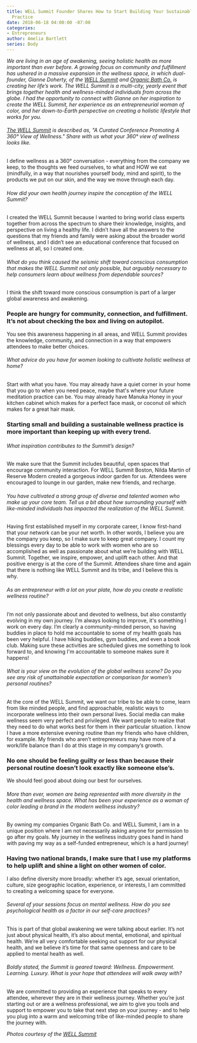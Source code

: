 ```yaml
---
title: WELL Summit Founder Shares How to Start Building Your Sustainable Wellness
  Practice
date: 2018-06-18 04:00:00 -07:00
categories:
- Entrepreneurs
author: Amelia Bartlett
series: Body
---
```


_We are living in an age of awakening, seeing holistic health as more important than ever before. A growing focus on community and fulfillment has ushered in a massive expansion in the wellness space, in which dual-founder, Gianne Doherty, of the [WELL Summit](https://wellsummit.org/) and [Organic Bath Co.](https://www.organicbath.co/) is creating her life’s work. The WELL Summit is a multi-city, yearly event that brings together health and wellness-minded individuals from across the globe. I had the opportunity to connect with Gianne on her inspiration to create the WELL Summit, her experience as an entrepreneurial woman of color, and her down-to-Earth perspective on creating a holistic lifestyle that works for you._

###### [The WELL Summit](https://wellsummit.org/) is described as, "A Curated Conference Promoting A 360° View of Wellness." Share with us what your 360° view of wellness looks like.

I define wellness as a 360° conversation - everything from the company we keep, to the thoughts we feed ourselves, to what and HOW we eat (mindfully, in a way that nourishes yourself body, mind and spirit), to the products we put on our skin, and the way we move through each day.

###### How did your own health journey inspire the conception of the WELL Summit? 

I created the WELL Summit because I wanted to bring world class experts together from across the spectrum to share their knowledge, insights, and perspective on living a healthy life. I didn’t have all the answers to the questions that my friends and family were asking about the broader world of wellness, and I didn’t see an educational conference that focused on wellness at all, so I created one.

###### What do you think caused the seismic shift toward conscious consumption that makes the WELL Summit not only possible, but arguably necessary to help consumers learn about wellness from dependable sources? 

I think the shift toward more conscious consumption is part of a larger global awareness and awakening. 

### People are hungry for community, connection, and fulfillment. It’s not about checking the box and living on autopilot. 

You see this awareness happening in all areas, and WELL Summit provides the knowledge, community, and connection in a way that empowers attendees to make better choices.

###### What advice do you have for women looking to cultivate holistic wellness at home?

Start with what you have. You may already have a quiet corner in your home that you go to when you need peace, maybe that's where your future meditation practice can be. You may already have Manuka Honey in your kitchen cabinet which makes for a perfect face mask, or coconut oil which makes for a great hair mask. 

### Starting small and building a sustainable wellness practice is more important than keeping up with every trend.

###### What inspiration contributes to the Summit’s design? 

We make sure that the Summit includes beautiful, open spaces that encourage community interaction. For WELL Summit Boston, Nilda Martin of Reserve Modern created a gorgeous indoor garden for us. Attendees were encouraged to lounge in our garden, make new friends, and recharge. 

###### You have cultivated a strong group of diverse and talented women who make up your core team. Tell us a bit about how surrounding yourself with like-minded individuals has impacted the realization of the WELL Summit. 

Having first established myself in my corporate career, I know first-hand that your network can be your net worth. In other words, I believe you are the company you keep, so I make sure to keep great company. I count my blessings every day to be able to work with women who are so accomplished as well as passionate about what we’re building with WELL Summit. Together, we inspire, empower, and uplift each other. And that positive energy is at the core of the Summit. Attendees share time and again that there is nothing like WELL Summit and its tribe, and I believe this is why.

###### As an entrepreneur with a lot on your plate, how do you create a realistic wellness routine? 

I’m not only passionate about and devoted to wellness, but also constantly evolving in my own journey. I’m always looking to improve, it's something I work on every day. I’m clearly a community-minded person, so having buddies in place to hold me accountable to some of my health goals has been very helpful. I have hiking buddies, gym buddies, and even a book club. Making sure these activities are scheduled gives me something to look forward to, and knowing I'm accountable to someone makes sure it happens!  

###### What is your view on the evolution of the global wellness scene? Do you see any risk of unattainable expectation or comparison for women’s personal routines? 

At the core of the WELL Summit, we want our tribe to be able to come, learn from like minded people, and find approachable, realistic ways to incorporate wellness into their own personal lives. Social media can make wellness seem very perfect and privileged. We want people to realize that they need to do what works best for them in their particular situation. I know I have a more extensive evening routine than my friends who have children, for example. My friends who aren’t entrepreneurs may have more of a work/life balance than I do at this stage in my company’s growth. 

### No one should be feeling guilty or less than because their personal routine doesn’t look exactly like someone else’s. 

We should feel good about doing our best for ourselves. 

###### More than ever, women are being represented with more diversity in the health and wellness space. What has been your experience as a woman of color leading a brand in the modern wellness industry? 

By owning my companies Organic Bath Co. and WELL Summit, I am in a unique position where I am not necessarily asking anyone for permission to go after my goals. My journey in the wellness industry goes hand in hand with paving my way as a self-funded entrepreneur, which is a hard journey! 

### Having two national brands, I make sure that I use my platforms to help uplift and shine a light on other women of color. 

I also define diversity more broadly: whether it’s age, sexual orientation, culture, size geographic location, experience, or interests, I am committed to creating a welcoming space for everyone. 

###### Several of your sessions focus on mental wellness. How do you see psychological health as a factor in our self-care practices? 

This is part of that global awakening we were talking about earlier. It’s not just about physical health, it’s also about mental, emotional, and spiritual health. We’re all very comfortable seeking out support for our physical health, and we believe it’s time for that same openness and care to be applied to mental health as well.

###### Boldly stated, the Summit is geared toward: Wellness. Empowerment. Learning. Luxury. What is your hope that attendees will walk away with? 

We are committed to providing an experience that speaks to every attendee, wherever they are in their wellness journey. Whether you’re just starting out or are a wellness professional, we aim to give you tools and support to empower you to take that next step on your journey - and to help you plug into a warm and welcoming tribe of like-minded people to share the journey with.

_Photos courtesy of the [WELL Summit](https://wellsummit.org/)_